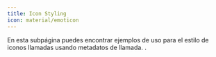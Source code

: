 ```yaml
---
title: Icon Styling
icon: material/emoticon
---
```


En esta subpágina puedes encontrar ejemplos de uso para el estilo de iconos
llamadas usando metadatos de llamada.
.

